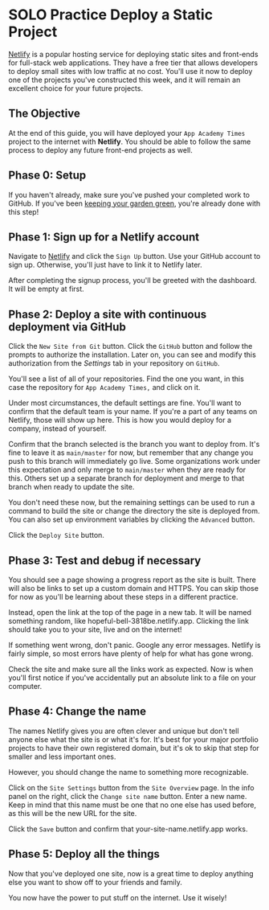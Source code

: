 
# SOLO Practice Deploy a Static Project

[Netlify](https://www.netlify.com/)  is a popular hosting service for deploying static sites and front-ends for full-stack web applications. They have a free tier that allows developers to deploy small sites with low traffic at no cost. You'll use it now to deploy one of the projects you've constructed this week, and it will remain an excellent choice for your future projects.

## The Objective

At the end of this guide, you will have deployed your  `App Academy Times`  project to the internet with  **Netlify**. You should be able to follow the same process to deploy any future front-end projects as well.

## Phase 0: Setup

If you haven't already, make sure you've pushed your completed work to GitHub. If you've been  [keeping your garden green](https://open.appacademy.io/learn/student-handbook/code-of-conduct/committing-with-a-a-projects), you're already done with this step!

## Phase 1: Sign up for a Netlify account

Navigate to  [Netlify](https://www.netlify.com/)  and click the  `Sign Up`  button. Use your GitHub account to sign up. Otherwise, you'll just have to link it to Netlify later.

After completing the signup process, you'll be greeted with the dashboard. It will be empty at first.

## Phase 2: Deploy a site with continuous deployment via GitHub

Click the  `New Site from Git`  button. Click the  `GitHub`  button and follow the prompts to authorize the installation. Later on, you can see and modify this authorization from the  _Settings_  tab in your repository on  `GitHub`.

You'll see a list of all of your repositories. Find the one you want, in this case the repository for  `App Academy Times,`  and click on it.

Under most circumstances, the default settings are fine. You'll want to confirm that the default team is your name. If you're a part of any teams on Netlify, those will show up here. This is how you would deploy for a company, instead of yourself.

Confirm that the branch selected is the branch you want to deploy from. It's fine to leave it as  `main/master`  for now, but remember that any change you push to this branch will immediately go live. Some organizations work under this expectation and only merge to  `main/master`  when they are ready for this. Others set up a separate branch for deployment and merge to that branch when ready to update the site.

You don't need these now, but the remaining settings can be used to run a command to build the site or change the directory the site is deployed from. You can also set up environment variables by clicking the  `Advanced`  button.

Click the  `Deploy Site`  button.

## Phase 3: Test and debug if necessary

You should see a page showing a progress report as the site is built. There will also be links to set up a custom domain and HTTPS. You can skip those for now as you'll be learning about these steps in a different practice.

Instead, open the link at the top of the page in a new tab. It will be named something random, like hopeful-bell-3818be.netlify.app. Clicking the link should take you to your site, live and on the internet!

If something went wrong, don't panic. Google any error messages. Netlify is fairly simple, so most errors have plenty of help for what has gone wrong.

Check the site and make sure all the links work as expected. Now is when you'll first notice if you've accidentally put an absolute link to a file on your computer.

## Phase 4: Change the name

The names Netlify gives you are often clever and unique but don't tell anyone else what the site is or what it's for. It's best for your major portfolio projects to have their own registered domain, but it's ok to skip that step for smaller and less important ones.

However, you should change the name to something more recognizable.

Click on the  `Site Settings`  button from the  `Site Overview`  page. In the info panel on the right, click the  `Change site name`  button. Enter a new name. Keep in mind that this name must be one that no one else has used before, as this will be the new URL for the site.

Click the  `Save`  button and confirm that your-site-name.netlify.app works.

## Phase 5: Deploy all the things

Now that you've deployed one site, now is a great time to deploy anything else you want to show off to your friends and family.

You now have the power to put stuff on the internet. Use it wisely!